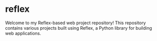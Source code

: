 # reflex
Welcome to my Reflex-based web project repository! This repository contains various projects built using Reflex, a Python library for building web applications.
